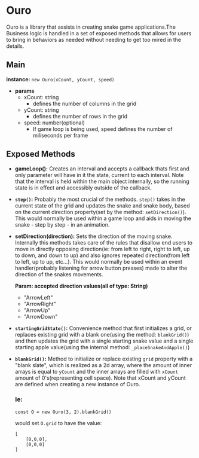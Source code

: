 
# Ouro

Ouro is a library that assists in creating snake game applications.The Business logic is handled in a set of exposed methods that allows for users to bring in behaviors as needed without needing to get too mired in the details.

## Main
**instance:** `new Ouro(xCount, yCount, speed)`
* **params**
    * xCount: string
        * defines the number of columns in the grid
    * yCount: string
        * defines the number of rows in the grid
    * speed: number(optional)
        * If game loop is being used, speed defines the number of miliseconds per frame


## Exposed Methods

* **gameLoop():** Creates an interval and accepts a callback thats first and only parameter will have in it the state, current to each interval. Note that the interval is held within the main object internally, so the running state is in effect and accessibly outside of the callback.

* **`step()`:** Probably the most crucial of the methods. `step()` takes in the current state of the grid and updates the snake and snake body, based on the current direction property(set by the method: `setDirection()`). This would normally be used within a game loop and aids in moving the snake - step by step - in an animation.

* **setDirection(direction):** Sets the direction of the moving snake. Internally this methods takes care of the rules that disallow end users to move in directly opposing direction(ie: from left to right, right to left, up to down, and down to up) and also ignores repeated direction(from left to left, up to up, etc...). This would normally be used within an event handler(probably listening for arrow button presses) made to alter the direction of the snakes movements.

    **Param: accepted direction values(all of type: String)**
    * "ArrowLeft"
    * "ArrowRight"
    * "ArrowUp"
    * "ArrowDown"


* **`startingGridState()`:** Convenience method that first initializes a grid, or replaces existing grid with a blank one(using the method: `blankGrid()`) and then updates the grid with a single starting snake value and a single starting apple value(using the internal method: `_placeSnakeAndApple()`)

* **`blankGrid()`:** Method to initialize or replace existing `grid` property with a "blank slate", which is realized as a 2d array, where the amount of inner arrays is equal to `yCount` and the inner arrays are filled with `xCount` amount of 0's(representing cell space). Note that xCount and yCount are defined when creating a new instance of Ouro.
    ### Ie:

    ```
    const O = new Ouro(3, 2).blankGrid()
    ```
    would set `O.grid` to have the value:
    ```
    [
        [0,0,0],
        [0,0,0]
    ]
    ```



<!--
Game

----exposed
`startingGridState()`:void
`step()`:void
`resetGameState()`:void
`blankGrid()`:void
setDirection(string):void
`start()`:void
`stop()`:void
`killLoop()`:void

----internal
`_updateGrid()`:void
`_placeApple()`:void
`_updateSnakeBody()`:void
`_handleEatApple()`:void
`_ateItself()`:void
`_placeSnakeAndApple()`:void
-->
